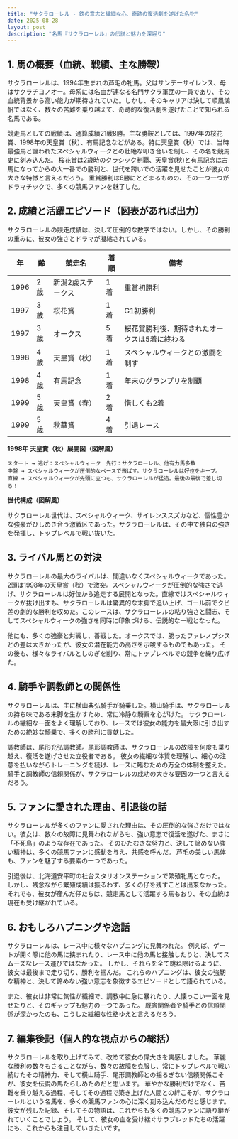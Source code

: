 ```yaml
---
title: "サクラローレル - 鉄の意志と繊細な心、奇跡の復活劇を遂げた名牝"
date: 2025-08-28
layout: post
description: "名馬『サクラローレル』の伝説と魅力を深堀り"
---
```


## 1. 馬の概要（血統、戦績、主な勝鞍）

サクラローレルは、1994年生まれの芦毛の牝馬。父はサンデーサイレンス、母はサクラチヨノオー。母系には名血が連なる名門サクラ軍団の一員であり、その血統背景から高い能力が期待されていた。しかし、そのキャリアは決して順風満帆ではなく、数々の苦難を乗り越えて、奇跡的な復活劇を遂げたことで知られる名馬である。

競走馬としての戦績は、通算成績21戦8勝。主な勝鞍としては、1997年の桜花賞、1998年の天皇賞（秋）、有馬記念などがある。特に天皇賞（秋）では、当時最強馬と謳われたスペシャルウィークとの壮絶な叩き合いを制し、その名を競馬史に刻み込んだ。  桜花賞は2歳時のクラシック制覇、天皇賞(秋)と有馬記念は古馬になってからの大一番での勝利と、世代を跨いでの活躍を見せたことが彼女の大きな特徴と言えるだろう。  重賞勝利は8勝にとどまるものの、その一つ一つがドラマチックで、多くの競馬ファンを魅了した。


## 2. 成績と活躍エピソード（図表があれば出力）

サクラローレルの競走成績は、決して圧倒的な数字ではない。しかし、その勝利の重みに、彼女の強さとドラマが凝縮されている。

| 年 | 齢 | 競走名 | 着順 | 備考 |
|---|---|---|---|---|
| 1996 | 2歳 | 新潟2歳ステークス | 1着 | 重賞初勝利 |
| 1997 | 3歳 | 桜花賞 | 1着 | G1初勝利 |
| 1997 | 3歳 | オークス | 5着 | 桜花賞勝利後、期待されたオークスは5着に終わる |
| 1998 | 4歳 | 天皇賞（秋） | 1着 | スペシャルウィークとの激闘を制す |
| 1998 | 4歳 | 有馬記念 | 1着 | 年末のグランプリを制覇 |
| 1999 | 5歳 |  天皇賞（春） | 2着 |  惜しくも2着 |
| 1999 | 5歳 | 秋華賞 | 4着 |  引退レース |


**1998年 天皇賞（秋）展開図（図解風）**

```
スタート → 逃げ：スペシャルウィーク　先行：サクラローレル、他有力馬多数
中盤 → スペシャルウィークが圧倒的なペースで飛ばす。サクラローレルは好位をキープ。
直線 → スペシャルウィークが先頭に立つも、サクラローレルが猛追。最後の最後で差し切る！
```

**世代構成（図解風）**

サクラローレル世代は、スペシャルウィーク、サイレンススズカなど、個性豊かな強豪がひしめき合う激戦区であった。サクラローレルは、その中で独自の強さを発揮し、トップレベルで戦い抜いた。


## 3. ライバル馬との対決

サクラローレルの最大のライバルは、間違いなくスペシャルウィークであった。2頭は1998年の天皇賞（秋）で激突。スペシャルウィークが圧倒的な強さで逃げ、サクラローレルは好位から追走する展開となった。直線ではスペシャルウィークが抜け出すも、サクラローレルは驚異的な末脚で追い上げ、ゴール前でクビ差の劇的な勝利を収めた。このレースは、サクラローレルの粘り強さと闘志、そしてスペシャルウィークの強さを同時に印象づける、伝説的な一戦となった。

他にも、多くの強豪と対戦し、善戦した。オークスでは、勝ったファレノプシスとの差は大きかったが、彼女の潜在能力の高さを示唆するものでもあった。  その後も、様々なライバルとしのぎを削り、常にトップレベルでの競争を繰り広げた。


## 4. 騎手や調教師との関係性

サクラローレルは、主に横山典弘騎手が騎乗した。横山騎手は、サクラローレルの持ち味である末脚を生かすため、常に冷静な騎乗を心がけた。  サクラローレルの繊細な一面をよく理解しており、レースでは彼女の能力を最大限に引き出すための絶妙な騎乗で、多くの勝利に貢献した。

調教師は、尾形充弘調教師。尾形調教師は、サクラローレルの故障を何度も乗り越え、復活を遂げさせた立役者である。  彼女の繊細な体質を理解し、細心の注意を払いながらトレーニングを続け、レースに臨むための万全の体制を整えた。  騎手と調教師の信頼関係が、サクラローレルの成功の大きな要因の一つと言えるだろう。


## 5. ファンに愛された理由、引退後の話

サクラローレルが多くのファンに愛された理由は、その圧倒的な強さだけではない。彼女は、数々の故障に見舞われながらも、強い意志で復活を遂げた、まさに「不死鳥」のような存在であった。  そのひたむきな努力と、決して諦めない強い精神は、多くの競馬ファンに感動を与え、共感を呼んだ。  芦毛の美しい馬体も、ファンを魅了する要素の一つであった。

引退後は、北海道安平町の社台スタリオンステーションで繁殖牝馬となった。  しかし、残念ながら繁殖成績は振るわず、多くの仔を残すことは出来なかった。  それでも、彼女が産んだ仔たちは、競走馬として活躍する馬もおり、その血統は現在も受け継がれている。


## 6. おもしろハプニングや逸話

サクラローレルは、レース中に様々なハプニングに見舞われた。  例えば、ゲートが開く際に他の馬に挟まれたり、レース中に他の馬と接触したりと、決してスムーズなレース運びではなかった。  しかし、それらを全て跳ね除けるように、彼女は最後まで走り切り、勝利を掴んだ。  これらのハプニングは、彼女の強靭な精神と、決して諦めない強い意志を象徴するエピソードとして語られている。

また、彼女は非常に気性が繊細で、調教中に急に暴れたり、人懐っこい一面を見せたりと、そのギャップも魅力の一つであった。  厩舎関係者や騎手との信頼関係が深かったのも、こうした繊細な性格ゆえと言えるだろう。


## 7. 編集後記（個人的な視点からの総括）

サクラローレルを取り上げてみて、改めて彼女の偉大さを実感しました。  華麗な勝利の数々もさることながら、数々の故障を克服し、常にトップレベルで戦い続けたその精神力、そして横山騎手、尾形調教師との揺るぎない信頼関係こそが、彼女を伝説の馬たらしめたのだと思います。  華やかな勝利だけでなく、苦難を乗り越える過程、そしてその過程で築き上げた人間との絆こそが、サクラローレルという名馬を、多くの競馬ファンの心に深く刻み込んだのだと感じます。  彼女が残した記録、そしてその物語は、これからも多くの競馬ファンに語り継がれていくことでしょう。  そして、彼女の血を受け継ぐサラブレッドたちの活躍にも、これからも注目していきたいです。
